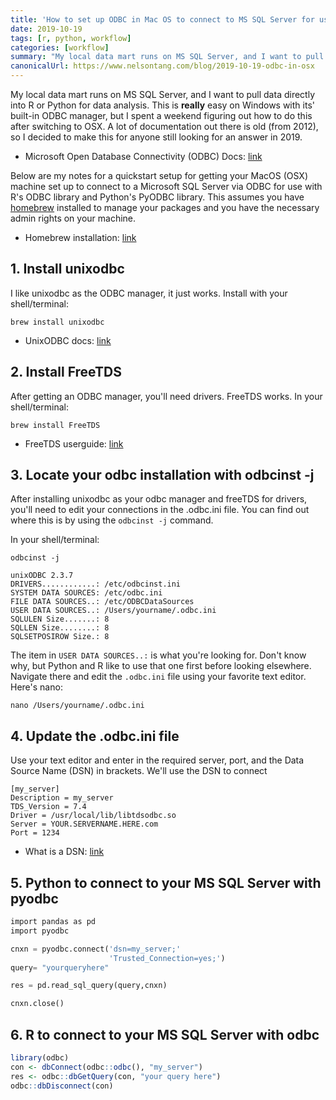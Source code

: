 ```yaml
---
title: 'How to set up ODBC in Mac OS to connect to MS SQL Server for use with Python and R'
date: 2019-10-19
tags: [r, python, workflow]
categories: [workflow]
summary: "My local data mart runs on MS SQL Server, and I want to pull data directly into R or Python for data analysis. This is **really** easy on Windows with its' built-in ODBC manager, but I spent a weekend figuring out how to do this after switching to OSX. A lot of documentation out there is old (from 2012), so I decided to make this for anyone still looking for an answer in 2019."
canonicalUrl: https://www.nelsontang.com/blog/2019-10-19-odbc-in-osx
---
```


My local data mart runs on MS SQL Server, and I want to pull data directly into R or Python for data analysis. This is **really** easy on Windows with its' built-in ODBC manager, but I spent a weekend figuring out how to do this after switching to OSX. A lot of documentation out there is old (from 2012), so I decided to make this for anyone still looking for an answer in 2019.

- Microsoft Open Database Connectivity (ODBC) Docs: [link](https://docs.microsoft.com/en-us/sql/odbc/reference/what-is-odbc?view=sql-server-ver15)

Below are my notes for a quickstart setup for getting your MacOS (OSX) machine set up to connect to a Microsoft SQL Server via ODBC for use with R's ODBC library and Python's PyODBC library. This assumes you have [homebrew](https://brew.sh) installed to manage your packages and you have the necessary admin rights on your machine.

- Homebrew installation: [link](https://docs.brew.sh/Installation)

## 1. Install unixodbc

I like unixodbc as the ODBC manager, it just works. Install with your shell/terminal:

```console
brew install unixodbc
```

- UnixODBC docs: [link](https://docs.brew.sh/Installation)

## 2. Install FreeTDS

After getting an ODBC manager, you'll need drivers. FreeTDS works.
In your shell/terminal:

```console
brew install FreeTDS
```

- FreeTDS userguide: [link](https://www.freetds.org/userguide/)

## 3. Locate your odbc installation with odbcinst -j

After installing unixodbc as your odbc manager and freeTDS for drivers, you'll need to edit your connections in the .odbc.ini file. You can find out where this is by using the `odbcinst -j` command.

In your shell/terminal:

```console
odbcinst -j

unixODBC 2.3.7
DRIVERS............: /etc/odbcinst.ini
SYSTEM DATA SOURCES: /etc/odbc.ini
FILE DATA SOURCES..: /etc/ODBCDataSources
USER DATA SOURCES..: /Users/yourname/.odbc.ini
SQLULEN Size.......: 8
SQLLEN Size........: 8
SQLSETPOSIROW Size.: 8
```

The item in `USER DATA SOURCES..:` is what you're looking for. Don't know why, but Python and R like to use that one first before looking elsewhere. Navigate there and edit the `.odbc.ini` file using your favorite text editor. Here's nano:

```console
nano /Users/yourname/.odbc.ini
```

## 4. Update the .odbc.ini file

Use your text editor and enter in the required server, port, and the Data Source Name (DSN) in brackets. We'll use the DSN to connect

```
[my_server]
Description = my_server
TDS_Version = 7.4
Driver = /usr/local/lib/libtdsodbc.so
Server = YOUR.SERVERNAME.HERE.com
Port = 1234
```

- What is a DSN: [link](https://support.microsoft.com/en-us/help/966849/what-is-a-dsn-data-source-name)

## 5. Python to connect to your MS SQL Server with pyodbc

```python
import pandas as pd
import pyodbc

cnxn = pyodbc.connect('dsn=my_server;'
                      'Trusted_Connection=yes;')
query= "yourqueryhere"

res = pd.read_sql_query(query,cnxn)

cnxn.close()
```

## 6. R to connect to your MS SQL Server with odbc

```r
library(odbc)
con <- dbConnect(odbc::odbc(), "my_server")
res <- odbc::dbGetQuery(con, "your query here")
odbc::dbDisconnect(con)
```
